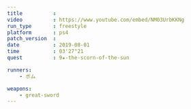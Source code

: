 ```yaml
---
title          :
video          : https://www.youtube.com/embed/NM03UrbKKNg
run_type       : freestyle
platform       : ps4
patch_version  : 
date           : 2019-08-01
time           : 03'27"21
quest          : 9★-the-scorn-of-the-sun

runners:
    - ボム

weapons:
    - great-sword
---
```


